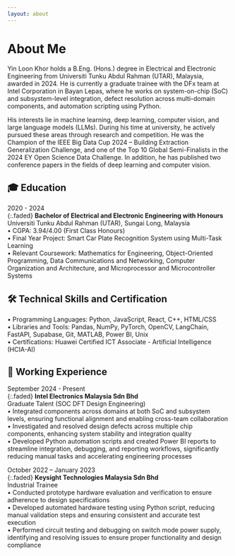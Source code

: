 ```yaml
---
layout: about
---
```


# About Me

Yin Loon Khor holds a B.Eng. (Hons.) degree in Electrical and Electronic Engineering from Universiti Tunku Abdul Rahman (UTAR), Malaysia, awarded in 2024. 
He is currently a graduate trainee with the DFx team at Intel Corporation in Bayan Lepas, where he works on system-on-chip (SoC) and subsystem-level integration, defect resolution across multi-domain components, and automation scripting using Python.<br>

His interests lie in machine learning, deep learning, computer vision, and large language models (LLMs). During his time at university, he actively pursued these areas through research and competition. 
He was the Champion of the IEEE Big Data Cup 2024 – Building Extraction Generalization Challenge, and one of the Top 10 Global Semi-Finalists in the 2024 EY Open Science Data Challenge. In addition, he has published two conference papers in the fields of deep learning and computer vision.

## 🎓 Education
2020 - 2024<br>
{:.faded}
**Bachelor of Electrical and Electronic Engineering with Honours**<br>
Universiti Tunku Abdul Rahman (UTAR), Sungai Long, Malaysia<br>
•	CGPA: 3.94/4.00 (First Class Honours)<br>
•	Final Year Project: Smart Car Plate Recognition System using Multi-Task Learning<br>
•	Relevant Coursework: Mathematics for Engineering, Object-Oriented Programming, Data Communications and Networking, 
Computer Organization and Architecture, and Microprocessor and Microcontroller Systems<br>

## 🛠️ Technical Skills and Certification
•	Programming Languages: Python, JavaScript, React, C++, HTML/CSS<br>
•	Libraries and Tools: Pandas, NumPy, PyTorch, OpenCV, LangChain, FastAPI, Supabase, Git, MATLAB, Power BI, Unix<br>
•	Certifications: Huawei Certified ICT Associate - Artificial Intelligence (HCIA-AI)<br>

## 💼 Working Experience
September 2024 - Present<br>
{:.faded}
**Intel Electronics Malaysia Sdn Bhd**<br>
Graduate Talent (SOC DFT Design Engineering)<br>
•	Integrated components across domains at both SoC and subsystem levels, ensuring functional alignment and enabling cross-team collaboration<br>
•	Investigated and resolved design defects across multiple chip components, enhancing system stability and integration quality<br>
•	Developed Python automation scripts and created Power BI reports to streamline integration, debugging, and reporting workflows, significantly reducing manual tasks and accelerating engineering processes<br>

October 2022 – January 2023<br>
{:.faded}
**Keysight Technologies Malaysia Sdn Bhd**<br>
Industrial Trainee<br>
•	Conducted prototype hardware evaluation and verification to ensure adherence to design specifications<br>
•	Developed automated hardware testing using Python script, reducing manual validation steps and ensuring consistent and accurate test execution<br>
•	Performed circuit testing and debugging on switch mode power supply, identifying and resolving issues to ensure proper functionality and design compliance<br>

